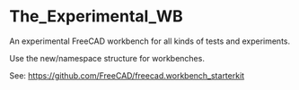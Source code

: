 # The_Experimental_WB

An experimental FreeCAD workbench for all kinds of tests and experiments.

Use the new/namespace structure for workbenches.

See: https://github.com/FreeCAD/freecad.workbench_starterkit
